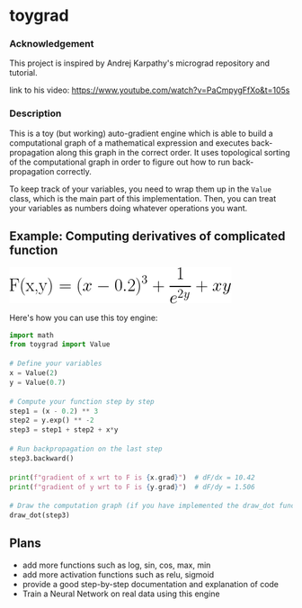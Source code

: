 # toygrad

### Acknowledgement
This project is inspired by Andrej Karpathy's micrograd repository and tutorial.

link to his video: https://www.youtube.com/watch?v=PaCmpygFfXo&t=105s

### Description
This is a toy (but working) auto-gradient engine which is able to build a computational graph of a mathematical expression and executes back-propagation along this graph in the correct order. It uses topological sorting of the computational graph in order to figure out how to run back-propagation correctly.

To keep track of your variables, you need to wrap them up in the `Value` class, which is the main part of this implementation. Then, you can treat your variables as numbers doing whatever operations you want.

## Example: Computing derivatives of complicated function

![Function](formula1.png)

Here's how you can use this toy engine:

```python
import math
from toygrad import Value

# Define your variables
x = Value(2)
y = Value(0.7)

# Compute your function step by step
step1 = (x - 0.2) ** 3
step2 = y.exp() ** -2
step3 = step1 + step2 + x*y

# Run backpropagation on the last step
step3.backward()

print(f"gradient of x wrt to F is {x.grad}")  # dF/dx = 10.42
print(f"gradient of y wrt to F is {y.grad}")  # dF/dy = 1.506

# Draw the computation graph (if you have implemented the draw_dot function)
draw_dot(step3)
```
## Plans
- add more functions such as log, sin, cos, max, min
- add more activation functions such as relu, sigmoid
- provide a good step-by-step documentation and explanation of code
- Train a Neural Network on real data using this engine
